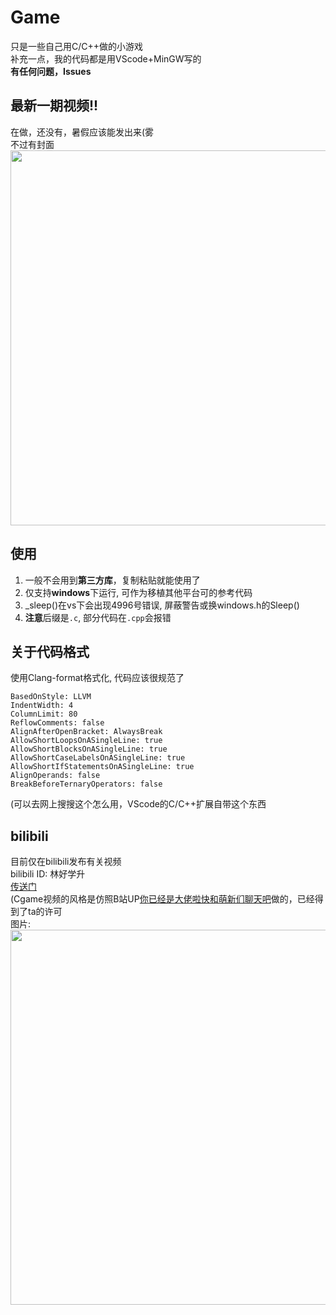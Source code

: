 # Game
只是一些自己用C/C++做的小游戏  
补充一点，我的代码都是用VScode+MinGW写的  
**有任何问题，Issues**
## 最新一期视频!!
在做，还没有，暑假应该能发出来(雾  
不过有封面  
<img src="https://github.com/HeW3/source/blob/main/cover1.png" width="600px">
## 使用
1. 一般不会用到**第三方库**，复制粘贴就能使用了  
2. 仅支持**windows**下运行, 可作为移植其他平台可的参考代码  
3. _sleep()在vs下会出现4996号错误, 屏蔽警告或换windows.h的Sleep()  
4. **注意**后缀是`.c`, 部分代码在`.cpp`会报错
## 关于代码格式
使用Clang-format格式化, 代码应该很规范了  
```
BasedOnStyle: LLVM  
IndentWidth: 4  
ColumnLimit: 80  
ReflowComments: false  
AlignAfterOpenBracket: AlwaysBreak  
AllowShortLoopsOnASingleLine: true  
AllowShortBlocksOnASingleLine: true  
AllowShortCaseLabelsOnASingleLine: true  
AllowShortIfStatementsOnASingleLine: true  
AlignOperands: false  
BreakBeforeTernaryOperators: false  
```  
(可以去网上搜搜这个怎么用，VScode的C/C++扩展自带这个东西
## bilibili
目前仅在bilibili发布有关视频  
bilibili ID: 林好学升  
[传送门](https://space.bilibili.com/1234642275)  
(Cgame视频的风格是仿照B站UP[你已经是大佬啦快和萌新们聊天吧](https://space.bilibili.com/345058248 "膜拜大佬")做的，已经得到了ta的许可  
图片:  
<img src="https://github.com/HeW3/source/blob/main/allow.png" width="600px">
